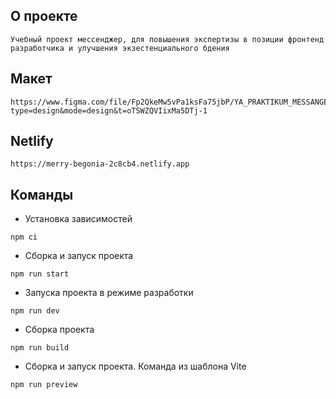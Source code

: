 ## О проекте

```
Учебный проект мессенджер, для повышения экспертизы в позиции фронтенд разработчика и улучшения экзестенциального бдения
```

## Макет

```
https://www.figma.com/file/Fp2QkeMw5vPa1ksFa75jbP/YA_PRAKTIKUM_MESSANGER?type=design&mode=design&t=oTSWZQVIixMa5DTj-1
```

## Netlify

```
https://merry-begonia-2c8cb4.netlify.app
```

## Команды

- Установка зависимостей

```
npm ci
```

- Сборка и запуск проекта

```
npm run start
```

- Запуска проекта в режиме разработки

```
npm run dev
```

- Сборка проекта

```
npm run build
```

- Сборка и запуск проекта. Команда из шаблона Vite

```
npm run preview
```
